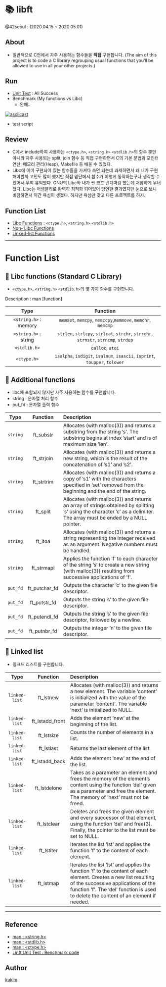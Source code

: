 # 📚 libft
@42seoul : (2020.04.15 ~ 2020.05.01)
## About
- 일반적으로 C언에서 자주 사용하는 함수들을 **직접** 구현합니다. (The aim of this project is to code a C library regrouping usual functions that you’ll be allowed to use in all your other projects.)

## Run
- [Unit Test](https://github.com/alelievr/libft-unit-test) : All Success
- Benchmark (My functions vs Libc)
	- 완패..

[![asciicast](https://asciinema.org/a/384736.svg)](https://asciinema.org/a/384736)


- test script
<script id="asciicast-384699" src="https://asciinema.org/a/384699.js" async></script>

## Review
- C에서 include하여 사용하는 `<ctype.h>`, `<string.h>` `<stdlib.h>`의 함수 뿐만 아니라 자주 사용되는 split, join 함수 등 직접 구현하면서 C의 기본 문법과 포인터 연산, 메모리 관리(Heap), Makefile 등 배울 수 있었다.
- Libc에 이미 구현되어 있는 함수들을 가져다 쓰면 되는데 과제하면서 왜 내가 구현해야할까 고민도 많이 했지만 직접 밑단에서 함수가 이렇게 동작하는구나 생각할 수 있어서 무척 유익했다. GNU의 Libc와 내가 짠 코드 벤치마킹 했는데 처참하게 무너졌다. Libc는 어셈블리로 완벽히 최적화 되어있어 당연한 결과였지만 눈으로 보니 비참하면서 약간 욕심이 생겼다. 하지만 욕심만 갖고 다른 프로젝트를 하자.

## Function List
- [Libc Functions](#📕-Libc-functions-(Standard-C-Library)) : `<ctype.h>`, `<string.h>` `<stdlib.h>`
- [Non- Libc Functions](#📗-Additional-functions)
- [Linked-list Functions](#📘-Linked-list)


---

# Function List
## 📕 Libc functions (Standard C Library)
- `<ctype.h>`, `<string.h>` `<stdlib.h>`의 몇 가지 함수를 구현합니다.

Description : man [function]

| Type | Function |
|:---:|:--------:|
|`<string.h>` : memory | `memset`, `memcpy`, `memccpy`,`memmove`, `memchr`, `memcmp` | 
|`<string.h>` : string | `strlen`, `strlcpy`, `strlcat`, `strchr`, `strrchr`, `strnstr`, `strncmp`, `strdup` | 
|`<stdlib.h>`| `calloc`, `atoi` | 
|`<ctype.h>`| `isalpha`, `isdigit`, `isalnum`, `isascii`, `isprint`, `toupper`, `tolower`| 

## 📗 Additional functions
- libc에 포함되지 않지만 자주 사용하는 함수를 구현합니다.
- string : 문자열 처리 함수
- put_fd : 문자열 출력 함수

|  Type   | Function | Description |
| :---: | :--------: | :----------- |
| `string` | ft_substr | Allocates (with malloc(3)) and returns a substring from the string ’s’. The substring begins at index ’start’ and is of maximum size ’len’. |
| `string` | ft_strjoin | Allocates (with malloc(3)) and returns a new string, which is the result of the concatenation of ’s1’ and ’s2’. |
| `string` | ft_strtrim | Allocates (with malloc(3)) and returns a copy of ’s1’ with the characters specified in ’set’ removed from the beginning and the end of the string. |
| `string` | ft_split | Allocates (with malloc(3)) and returns an array of strings obtained by splitting ’s’ using the character ’c’ as a delimiter. The array must be ended by a NULL pointer. |
| `string` | ft_itoa | Allocates (with malloc(3)) and returns a string representing the integer received as an argument. Negative numbers must be handled. | 
| `string` | ft_strmapi | Applies the function ’f’ to each character of the string ’s’ to create a new string (with malloc(3)) resulting from successive applications of ’f’. |
| `put_fd` | ft_putchar_fd | Outputs the character ’c’ to the given file descriptor. |
| `put_fd` | ft_putstr_fd | Outputs the string ’s’ to the given file descriptor. |
| `put_fd` | ft_putendl_fd | Outputs the string ’s’ to the given file descriptor, followed by a newline. |
| `put_fd` | ft_putnbr_fd | Outputs the integer ’n’ to the given file descriptor. |

## 📘 Linked list
- 링크드 리스트를 구현합니다.

|  Type  | Function | Description |
| :---: | :-------: | :---------- |
| `linked-list` | ft_lstnew | Allocates (with malloc(3)) and returns a new element. The variable ’content’ is initialized with the value of the parameter ’content’. The variable ’next’ is initialized to NULL.|
| `linked-list` | ft_lstadd_front | Adds the element ’new’ at the beginning of the list. |
| `linked-list` | ft_lstsize | Counts the number of elements in a list. |
| `linked-list` | ft_lstlast | Returns the last element of the list. |
| `linked-list` | ft_lstadd_back | Adds the element ’new’ at the end of the list. |
| `linked-list` | ft_lstdelone | Takes as a parameter an element and frees the memory of the element’s content using the function ’del’ given as a parameter and free the element. The memory of ’next’ must not be freed. |
| `linked-list` | ft_lstclear | Deletes and frees the given element and every successor of that element, using the function ’del’ and free(3). Finally, the pointer to the list must be set to NULL. |
| `linked-list` | ft_lstiter | Iterates the list ’lst’ and applies the function ’f’ to the content of each element. |
| `linked-list` | ft_lstmap | Iterates the list ’lst’ and applies the function ’f’ to the content of each element. Creates a new list resulting of the successive applications of the function ’f’. The ’del’ function is used to delete the content of an element if needed. |

---

## Reference
- [man : <string.h>](https://man7.org/linux/man-pages/man0/string.h.0p.html)
- [man : <stdlib.h>](https://man7.org/linux/man-pages/man0/stdlib.h.0p.html)
- [man : <ctype.h>](https://man7.org/linux/man-pages/man0/ctype.h.0p.html)
- [Linft Unit Test : Benchmark code](https://github.com/alelievr/libft-unit-test)


## Author
[kukim](https://github.com/ku-kim)
